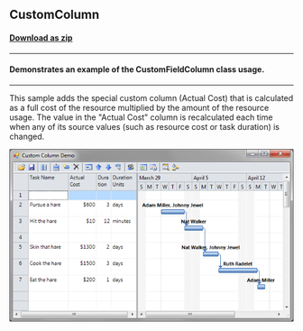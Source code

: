 ## CustomColumn
#### [Download as zip](https://grapecity.github.io/DownGit/#/home?url=https://github.com/GrapeCity/ComponentOne-WinForms-Samples/tree/master/NetFramework\GanttView\CS\CustomColumn)
____
#### Demonstrates an example of the CustomFieldColumn class usage.
____
This sample adds the special custom column (Actual Cost) that is calculated as a full cost of the resource multiplied by the amount of the resource usage.
The value in the "Actual Cost" column is recalculated each time when any of its source values (such as resource cost or task duration) is changed.

![screenshot](screenshot.PNG)
